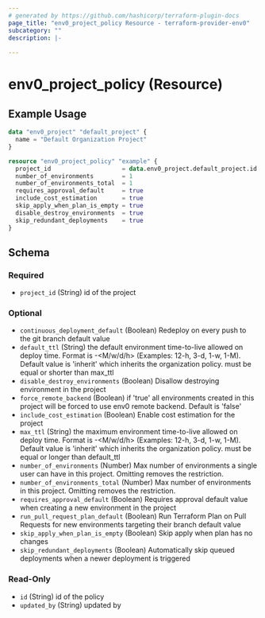 ```yaml
---
# generated by https://github.com/hashicorp/terraform-plugin-docs
page_title: "env0_project_policy Resource - terraform-provider-env0"
subcategory: ""
description: |-
  
---
```


# env0_project_policy (Resource)



## Example Usage

```terraform
data "env0_project" "default_project" {
  name = "Default Organization Project"
}

resource "env0_project_policy" "example" {
  project_id                    = data.env0_project.default_project.id
  number_of_environments        = 1
  number_of_environments_total  = 1
  requires_approval_default     = true
  include_cost_estimation       = true
  skip_apply_when_plan_is_empty = true
  disable_destroy_environments  = true
  skip_redundant_deployments    = true
}
```

<!-- schema generated by tfplugindocs -->
## Schema

### Required

- `project_id` (String) id of the project

### Optional

- `continuous_deployment_default` (Boolean) Redeploy on every push to the git branch default value
- `default_ttl` (String) the default environment time-to-live allowed on deploy time. Format is <number>-<M/w/d/h> (Examples: 12-h, 3-d, 1-w, 1-M). Default value is 'inherit' which inherits the organization policy. must be equal or shorter than max_ttl
- `disable_destroy_environments` (Boolean) Disallow destroying environment in the project
- `force_remote_backend` (Boolean) if 'true' all environments created in this project will be forced to use env0 remote backend. Default is 'false'
- `include_cost_estimation` (Boolean) Enable cost estimation for the project
- `max_ttl` (String) the maximum environment time-to-live allowed on deploy time. Format is <number>-<M/w/d/h> (Examples: 12-h, 3-d, 1-w, 1-M). Default value is 'inherit' which inherits the organization policy. must be equal or longer than default_ttl
- `number_of_environments` (Number) Max number of environments a single user can have in this project.
Omitting removes the restriction.
- `number_of_environments_total` (Number) Max number of environments in this project.
Omitting removes the restriction.
- `requires_approval_default` (Boolean) Requires approval default value when creating a new environment in the project
- `run_pull_request_plan_default` (Boolean) Run Terraform Plan on Pull Requests for new environments targeting their branch default value
- `skip_apply_when_plan_is_empty` (Boolean) Skip apply when plan has no changes
- `skip_redundant_deployments` (Boolean) Automatically skip queued deployments when a newer deployment is triggered

### Read-Only

- `id` (String) id of the policy
- `updated_by` (String) updated by
